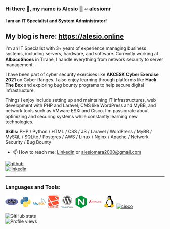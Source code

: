 ### Hi there 👋, my name is Alesio || ~ alesiomr
#### I am an IT Specialist and System Administrator!
## My blog is here: https://alesio.online

I'm an IT Specialist with 3+ years of experience managing business systems, including servers, hardware, and software. Currently working at **AlbacoShoes** in Tiranë, I handle everything from network security to server management.

I have been part of cyber security exercises like **AKCESK Cyber Exercise 2021** on Cyber Ranges. I also enjoy learning through platforms like **Hack The Box** and exploring bug bounty programs to help secure digital infrastructure.

Things I enjoy include setting up and maintaining IT infrastructures, web development with PHP and Laravel, CMS like WordPress and MyBB, and network tools such as VMware ESXi and Cisco. I'm passionate about optimizing and securing systems while constantly learning new technologies.

**Skills:** PHP / Python / HTML / CSS / JS / Laravel / WordPress / MyBB / MySQL / SQLite / Postgres / AWS / Linux / Nginx / Apache / Network Security / Bug Bounty

- 📫 How to reach me: [LinkedIn](https://www.linkedin.com/in/alesio-mara-73745a228/) or alesiomara2000@gmail.com

[<img src='https://cdn.jsdelivr.net/npm/simple-icons@3.0.1/icons/github.svg' alt='github' height='40'>](https://github.com/alesiomr)  
[<img src='https://cdn.jsdelivr.net/npm/simple-icons@3.0.1/icons/linkedin.svg' alt='linkedin' height='40'>](https://www.linkedin.com/in/alesio-mara-73745a228/)

---

<h3 align="left">Languages and Tools:</h3>
<p align="left">
  <a href="https://www.php.net/" target="_blank"><img src="https://raw.githubusercontent.com/devicons/devicon/master/icons/php/php-original.svg" alt="php" width="40" height="40"/></a>
  <a href="https://www.python.org" target="_blank"><img src="https://raw.githubusercontent.com/devicons/devicon/master/icons/python/python-original.svg" alt="python" width="40" height="40"/></a>
  <a href="https://www.mysql.com/" target="_blank"><img src="https://raw.githubusercontent.com/devicons/devicon/master/icons/mysql/mysql-original-wordmark.svg" alt="mysql" width="40" height="40"/></a>
  <a href="https://laravel.com/" target="_blank"><img src="https://raw.githubusercontent.com/devicons/devicon/master/icons/laravel/laravel-plain-wordmark.svg" alt="laravel" width="40" height="40"/></a>
  <a href="https://wordpress.org/" target="_blank"><img src="https://raw.githubusercontent.com/devicons/devicon/master/icons/wordpress/wordpress-original.svg" alt="wordpress" width="40" height="40"/></a>
  <a href="https://nginx.org/" target="_blank"><img src="https://raw.githubusercontent.com/devicons/devicon/master/icons/nginx/nginx-original.svg" alt="nginx" width="40" height="40"/></a>
  <a href="https://httpd.apache.org/" target="_blank"><img src="https://raw.githubusercontent.com/devicons/devicon/master/icons/apache/apache-original-wordmark.svg" alt="apache" width="40" height="40"/></a>
  <a href="https://www.linux.org/" target="_blank"><img src="https://raw.githubusercontent.com/devicons/devicon/master/icons/linux/linux-original.svg" alt="linux" width="40" height="40"/></a>
  <a href="https://www.cisco.com/" target="_blank"><img src="https://cdn.jsdelivr.net/gh/devicons/devicon/icons/cisco/cisco-plain.svg" alt="cisco" width="40" height="40"/></a>
</p>

![GitHub stats](https://github-readme-stats.vercel.app/api?username=alesiomr&show_icons=true)  
![Profile views](https://gpvc.arturio.dev/alesiomr)

